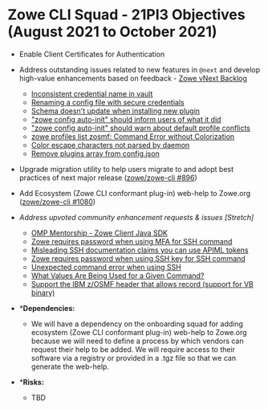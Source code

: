 # Zowe CLI Squad - 21PI3 Objectives (August 2021 to October 2021)

* Enable Client Certificates for Authentication
* Address outstanding issues related to new features in `@next` and develop high-value enhancements based on feedback - [Zowe vNext Backlog](https://github.com/zowe/zowe-cli/milestone/57)
  * [Inconsistent credential name in vault](https://github.com/zowe/zowe-cli/issues/936) 
  * [Renaming a config file with secure credentials](https://github.com/zowe/zowe-cli/issues/967)
  * [Schema doesn't update when installing new plugin](https://github.com/zowe/zowe-cli/issues/1059)
  * ["zowe config auto-init" should inform users of what it did](https://github.com/zowe/zowe-cli/issues/1067)
  * ["zowe config auto-init" should warn about default profile conflicts](https://github.com/zowe/zowe-cli/issues/1064)
  * [zowe profiles list zosmf: Command Error without Colorization](https://github.com/zowe/zowe-cli/issues/992)
  * [Color escape characters not parsed by daemon](https://github.com/zowe/zowe-cli/issues/938)
  * [Remove plugins array from config.json](https://github.com/zowe/zowe-cli/issues/1071)
* Upgrade migration utility to help users migrate to and adopt best practices of next major release ([zowe/zowe-cli #896](https://github.com/zowe/zowe-cli/issues/896))
* Add Ecosystem (Zowe CLI conformant plug-in) web-help to Zowe.org ([zowe/zowe-cli #1080](https://github.com/zowe/zowe-cli/issues/1080))

* *Address upvoted community enhancement requests & issues [Stretch]*
  * [OMP Mentorship - Zowe Client Java SDK](https://github.com/zowe/zowe-cli/issues/962)
  * [Zowe requires password when using MFA for SSH command](https://github.com/zowe/zowe-cli/issues/1033)
  * [Misleading SSH documentation claims you can use APIML tokens](https://github.com/zowe/zowe-cli/issues/1032)
  * [Zowe requires password when using SSH key for SSH command](https://github.com/zowe/zowe-cli/issues/1034)
  * [Unexpected command error when using SSH](https://github.com/zowe/zowe-cli/issues/1031)
  * [What Values Are Being Used for a Given Command?](https://github.com/zowe/zowe-cli/issues/870)
  * [Support the IBM z/OSMF header that allows record (support for VB binary)](https://github.com/zowe/zowe-cli/issues/539)

* ***Dependencies:**
  * We will have a dependency on the onboarding squad for adding ecosystem (Zowe CLI conformant plug-in) web-help to Zowe.org because we will need to define a process by which 
vendors can request their help to be added. We will require access to their software via a registry or provided in a .tgz file so that we can generate the web-help.

* ***Risks:**
  * TBD
